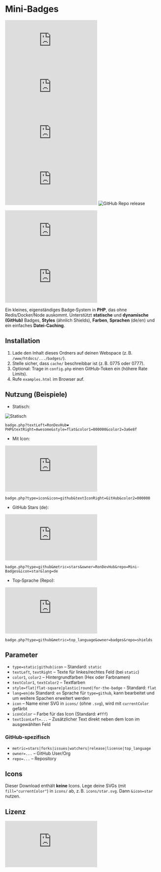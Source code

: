 # Mini‑Badges
![GitHub Repo stars](https://mini-badges.rondevhub.de/badge.php?type=github&metric=stars&owner=RonDevHub&repo=Mini-Badges) ![GitHub Repo language](https://mini-badges.rondevhub.de/badge.php?type=github&metric=top_language&owner=RonDevHub&repo=Mini-Badges) ![GitHub Repo license](https://mini-badges.rondevhub.de/badge.php?type=github&metric=license&owner=RonDevHub&repo=Mini-Badges) ![GitHub Repo release](https://mini-badges.rondevhub.de/badge.php?type=github&metric=release&owner=RonDevHub&repo=Mini-Badges) ![GitHub Repo release](https://mini-badges.rondevhub.de/badge.php?type=static&textLeft=PHP&textRight=♥️)

<a href="https://www.buymeacoffee.com/RonDev" target="_blank">![Buy me a coffee](https://mini-badges.rondevhub.de/badge.php?type=icon&icon=cup-togo&textIconRight=By%20me%20a%20Coffee&color2=0077b5)</a>  <a href='https://ko-fi.com/U6U31EV2VS' target='_blank'>![Buy me a coffee](https://mini-badges.rondevhub.de/badge.php?type=icon&icon=cup-togo&textIconRight=ko-fi.com&color2=0077b5)</a>

Ein kleines, eigenständiges Badge‑System in **PHP**, das ohne Redis/Docker/Node auskommt.
Unterstützt **statische** und **dynamische (GitHub)** Badges, **Styles** (ähnlich Shields),
**Farben**, **Sprachen** (de/en) und ein einfaches **Datei‑Caching**.

## Installation
1. Lade den Inhalt dieses Ordners auf deinen Webspace (z. B. `/www/htdocs/.../badges/`).
2. Stelle sicher, dass `cache/` beschreibbar ist (z. B. 0775 oder 0777).
3. Optional: Trage in `config.php` einen GitHub‑Token ein (höhere Rate Limits).
4. Rufe `examples.html` im Browser auf.

## Nutzung (Beispiele)
- Statisch:

![Statisch](https://mini-badges.rondevhub.de/badge.php?textLeft=RonDevHub❤️PHP&textRight=Awesome&style=flat&color1=000000&color2=3a6e8f)

  `badge.php?textLeft=RonDevHub❤️PHP&textRight=Awesome&style=flat&color1=000000&color2=3a6e8f`

- Mit Icon:

![Mit Icon](https://mini-badges.rondevhub.de/badge.php?type=icon&icon=github&textIconRight=GitHub&color2=000000)

  `badge.php?type=icon&icon=github&textIconRight=GitHub&color2=000000`

- GitHub Stars (de):

![GitHub Repo release](https://mini-badges.rondevhub.de/badge.php?type=github&metric=stars&owner=RonDevHub&repo=Mini-Badges&icon=star&lang=de)

  `badge.php?type=github&metric=stars&owner=RonDevHub&repo=Mini-Badges&icon=star&lang=de`

- Top‑Sprache (Repo):

![GitHub Repo release](https://mini-badges.rondevhub.de/badge.php?type=github&metric=top_language&owner=RonDevHub&repo=Mini-Badges)

  `badge.php?type=github&metric=top_language&owner=badges&repo=shields`

## Parameter
- `type=static|github|icon` – Standard: `static`
- `textLeft`, `textRight` – Texte für linkes/rechtes Feld (bei `static`)
- `color1`, `color2` – Hintergrundfarben (Hex oder Farbnamen)
- `textColor1`, `textColor2` – Textfarben
- `style=flat|flat-square|plastic|round|for-the-badge` - Standard: `flat`
- `lang=en|de` Standard: `en` Sprache für `type=github`, kann bearbeitet und um weitere Spachen erweitert werden
- `icon` – Name einer SVG in `icons/` (ohne `.svg`), wird mit `currentColor` gefärbt
- `iconColor` – Farbe für das Icon (Standard: `#fff`)
- `textIconLeft=...` – Zusätzlicher Text direkt neben dem Icon im ausgewählten Feld

### GitHub‑spezifisch
- `metric=stars|forks|issues|watchers|release|license|top_language`
- `owner=...` – GitHub User/Org
- `repo=...` – Repository

## Icons
Dieser Download enthält **keine** Icons. Lege deine SVGs (mit `fill="currentColor"`) in `icons/` ab,
z. B. `icons/star.svg`. Dann `&icon=star` nutzen.

## Lizenz
![GitHub Repo license](https://mini-badges.rondevhub.de/badge.php?type=github&metric=license&owner=RonDevHub&repo=Mini-Badges)
